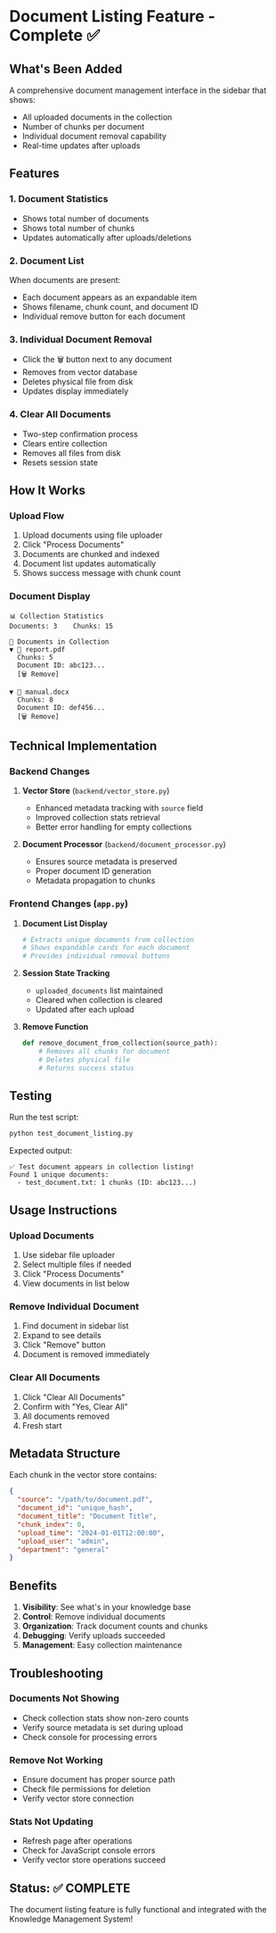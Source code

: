 # Document Listing Feature - Complete ✅

## What's Been Added

A comprehensive document management interface in the sidebar that shows:
- All uploaded documents in the collection
- Number of chunks per document
- Individual document removal capability
- Real-time updates after uploads

## Features

### 1. **Document Statistics**
- Shows total number of documents
- Shows total number of chunks
- Updates automatically after uploads/deletions

### 2. **Document List**
When documents are present:
- Each document appears as an expandable item
- Shows filename, chunk count, and document ID
- Individual remove button for each document

### 3. **Individual Document Removal**
- Click the 🗑️ button next to any document
- Removes from vector database
- Deletes physical file from disk
- Updates display immediately

### 4. **Clear All Documents**
- Two-step confirmation process
- Clears entire collection
- Removes all files from disk
- Resets session state

## How It Works

### Upload Flow
1. Upload documents using file uploader
2. Click "Process Documents"
3. Documents are chunked and indexed
4. Document list updates automatically
5. Shows success message with chunk count

### Document Display
```
📊 Collection Statistics
Documents: 3    Chunks: 15

📄 Documents in Collection
▼ 📄 report.pdf
  Chunks: 5
  Document ID: abc123...
  [🗑️ Remove]

▼ 📄 manual.docx
  Chunks: 8
  Document ID: def456...
  [🗑️ Remove]
```

## Technical Implementation

### Backend Changes

1. **Vector Store** (`backend/vector_store.py`)
   - Enhanced metadata tracking with `source` field
   - Improved collection stats retrieval
   - Better error handling for empty collections

2. **Document Processor** (`backend/document_processor.py`)
   - Ensures source metadata is preserved
   - Proper document ID generation
   - Metadata propagation to chunks

### Frontend Changes (`app.py`)

1. **Document List Display**
   ```python
   # Extracts unique documents from collection
   # Shows expandable cards for each document
   # Provides individual removal buttons
   ```

2. **Session State Tracking**
   - `uploaded_documents` list maintained
   - Cleared when collection is cleared
   - Updated after each upload

3. **Remove Function**
   ```python
   def remove_document_from_collection(source_path):
       # Removes all chunks for document
       # Deletes physical file
       # Returns success status
   ```

## Testing

Run the test script:
```bash
python test_document_listing.py
```

Expected output:
```
✅ Test document appears in collection listing!
Found 1 unique documents:
  - test_document.txt: 1 chunks (ID: abc123...)
```

## Usage Instructions

### Upload Documents
1. Use sidebar file uploader
2. Select multiple files if needed
3. Click "Process Documents"
4. View documents in list below

### Remove Individual Document
1. Find document in sidebar list
2. Expand to see details
3. Click "Remove" button
4. Document is removed immediately

### Clear All Documents
1. Click "Clear All Documents"
2. Confirm with "Yes, Clear All"
3. All documents removed
4. Fresh start

## Metadata Structure

Each chunk in the vector store contains:
```json
{
  "source": "/path/to/document.pdf",
  "document_id": "unique_hash",
  "document_title": "Document Title",
  "chunk_index": 0,
  "upload_time": "2024-01-01T12:00:00",
  "upload_user": "admin",
  "department": "general"
}
```

## Benefits

1. **Visibility**: See what's in your knowledge base
2. **Control**: Remove individual documents
3. **Organization**: Track document counts and chunks
4. **Debugging**: Verify uploads succeeded
5. **Management**: Easy collection maintenance

## Troubleshooting

### Documents Not Showing
- Check collection stats show non-zero counts
- Verify source metadata is set during upload
- Check console for processing errors

### Remove Not Working
- Ensure document has proper source path
- Check file permissions for deletion
- Verify vector store connection

### Stats Not Updating
- Refresh page after operations
- Check for JavaScript console errors
- Verify vector store operations succeed

## Status: ✅ COMPLETE

The document listing feature is fully functional and integrated with the Knowledge Management System!